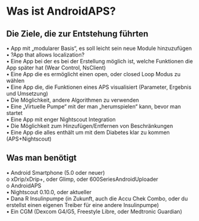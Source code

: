 # **Was ist AndroidAPS?**
## **Die Ziele, die zur Entstehung führten**   
•	App mit „modularer Basis“, es soll leicht sein neue Module hinzuzufügen   
•	?App that allows localization?  
•	Eine App bei der es bei der Erstellung möglich ist, welche Funktionen die App später hat (Wear Control, NsClient)  
•	Eine App die es ermöglicht einen open, oder closed Loop Modus zu wählen  
•	Eine App die, die Funktionen eines APS visualisiert (Parameter, Ergebnis und Umsetzung)  
•	Die Möglichkeit, andere Algorithmen zu verwenden  
•	Eine „Virtuelle Pumpe“ mit der man „herumspielen“ kann, bevor man startet  
•	Eine App mit enger Nightscout Integration  
•	Die Möglichkeit zum Hinzufügen/Entfernen von Beschränkungen  
•	Eine App die alles enthält um mit dem Diabetes klar zu kommen (APS+Nightscout)  
## **Was man benötigt**  
•	Android Smartphone (5.0 oder neuer)  
o	xDrip/xDrip+, oder Glimp, oder 600SeriesAndroidUploader   
o	AndroidAPS  
•	Nightscout 0.10.0, oder aktueller    
•	Dana R Insulinpumpe (in Zukunft, auch die Accu Chek Combo, oder du erstellst einen eigenen Treiber für eine andere Insulinpumpe)  
•	Ein CGM (Dexcom G4/G5, Freestyle Libre, oder Medtronic Guardian)  